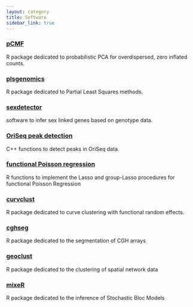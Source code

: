 ```yaml
---
layout: category
title: Software
sidebar_link: true
---
```


### [pCMF](https://r-forge.r-project.org/R/?group_id=2275)

R package dedicated to probabilistic PCA for overdispersed, zero inflated counts.

### [plsgenomics](https://cran.r-project.org/web/packages/plsgenomics/index.html)

R package dedicated to Partial Least Squares methods.

### [sexdetector](http://lbbe.univ-lyon1.fr/-SEX-DETector-.html)

software to infer sex linked genes based on genotype data.

### <a href="{{ '/assets/soft/scan-method.zip' | prepend: site.baseurl | prepend: site.url }}">OriSeq peak detection</a>

C++ functions to detect peaks in OriSeq data.

### <a href="{{ '/assets/soft/FunctionalPoisson.zip' | prepend: site.baseurl | prepend: site.url }}">functional Poisson regression</a>

R functions to implement the Lasso and group-Lasso procedures for functional Poisson Regression

### [curvclust](https://cran.r-project.org/web/packages/curvclust/index.html)

R package dedicated to curve clustering with functional random effects. 

### [cghseg](https://cran.r-project.org/web/packages/cghseg/index.html)

R package dedicated to the segmentation of CGH arrays

### [geoclust](https://lbbe.univ-lyon1.fr/geoclust)

R package dedicated to the clustering of spatial network data

### [mixeR](https://cran.r-project.org/web/packages/mixer/index.html)

R package dedicated to the inference of Stochastic Bloc Models 

